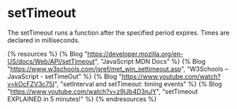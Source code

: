 # setTimeout

The setTimeout runs a function after the specified period expires. Times are declared in milliseconds.

{% resources %}
  {% Blog "https://developer.mozilla.org/en-US/docs/Web/API/setTimeout", "JavaScript MDN Docs" %}
  {% Blog "https://www.w3schools.com/jsref/met_win_settimeout.asp", "W3Schools – JavaScript - setTimeOut" %}
  {% Blog "https://www.youtube.com/watch?v=kOcFZV3c75I", "setInterval and setTimeout: timing events" %}
  {% Blog "https://www.youtube.com/watch?v=z9lJb4D3nJY", "setTimeout EXPLAINED in 5 minutes!" %}
{% endresources %}
